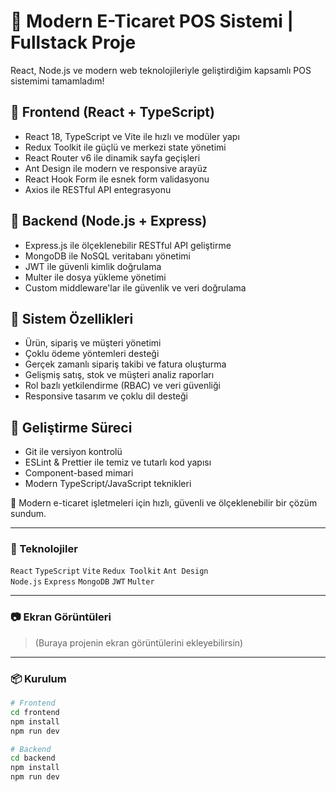 # 🛒 Modern E-Ticaret POS Sistemi | Fullstack Proje

React, Node.js ve modern web teknolojileriyle geliştirdiğim kapsamlı POS sistemimi tamamladım!

## 🔹 Frontend (React + TypeScript)
- React 18, TypeScript ve Vite ile hızlı ve modüler yapı
- Redux Toolkit ile güçlü ve merkezi state yönetimi
- React Router v6 ile dinamik sayfa geçişleri
- Ant Design ile modern ve responsive arayüz
- React Hook Form ile esnek form validasyonu
- Axios ile RESTful API entegrasyonu

## 🔹 Backend (Node.js + Express)
- Express.js ile ölçeklenebilir RESTful API geliştirme
- MongoDB ile NoSQL veritabanı yönetimi
- JWT ile güvenli kimlik doğrulama
- Multer ile dosya yükleme yönetimi
- Custom middleware'lar ile güvenlik ve veri doğrulama

## 🔹 Sistem Özellikleri
- Ürün, sipariş ve müşteri yönetimi
- Çoklu ödeme yöntemleri desteği
- Gerçek zamanlı sipariş takibi ve fatura oluşturma
- Gelişmiş satış, stok ve müşteri analiz raporları
- Rol bazlı yetkilendirme (RBAC) ve veri güvenliği
- Responsive tasarım ve çoklu dil desteği

## 🔹 Geliştirme Süreci
- Git ile versiyon kontrolü
- ESLint & Prettier ile temiz ve tutarlı kod yapısı
- Component-based mimari
- Modern TypeScript/JavaScript teknikleri

🎯 Modern e-ticaret işletmeleri için hızlı, güvenli ve ölçeklenebilir bir çözüm sundum.

---

### 🔖 Teknolojiler

`React` `TypeScript` `Vite` `Redux Toolkit` `Ant Design`  
`Node.js` `Express` `MongoDB` `JWT` `Multer`

---

### 📷 Ekran Görüntüleri

> (Buraya projenin ekran görüntülerini ekleyebilirsin)

---

### 📦 Kurulum

```bash
# Frontend
cd frontend
npm install
npm run dev

# Backend
cd backend
npm install
npm run dev
